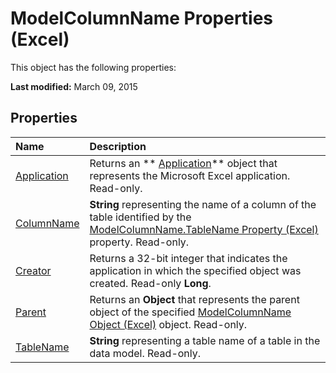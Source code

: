 
# ModelColumnName Properties (Excel)
This object has the following properties:

 **Last modified:** March 09, 2015


## Properties



|**Name**|**Description**|
|:-----|:-----|
| [Application](a15b21c5-0d29-8e5c-2d85-0d8d5810fba1.md)|Returns an  ** [Application](19b73597-5cf9-4f56-8227-b5211f657f6f.md)** object that represents the Microsoft Excel application. Read-only.|
| [ColumnName](17dfdc8a-10a2-cccd-547e-57d9da23af4e.md)| **String** representing the name of a column of the table identified by the [ModelColumnName.TableName Property (Excel)](e6d4237b-ce80-00c1-a67f-794fedb8b05f.md) property. Read-only.|
| [Creator](ea92c791-ff11-9137-e354-9e3e84993932.md)|Returns a 32-bit integer that indicates the application in which the specified object was created. Read-only  **Long**.|
| [Parent](344706b0-b9de-1cc2-ecc4-7201e4caa54e.md)|Returns an  **Object** that represents the parent object of the specified [ModelColumnName Object (Excel)](63a5eefe-b54d-0075-c116-8a752c881834.md) object. Read-only.|
| [TableName](e6d4237b-ce80-00c1-a67f-794fedb8b05f.md)| **String** representing a table name of a table in the data model. Read-only.|
